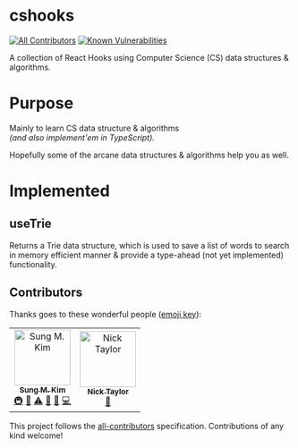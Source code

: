# cshooks
[![All Contributors](https://img.shields.io/badge/all_contributors-2-orange.svg?style=flat-square)](#contributors)
[![Known Vulnerabilities](https://snyk.io/test/github/cshooks/hooks/badge.svg?targetFile=package.json)](https://snyk.io/test/github/cshooks/hooks?targetFile=package.json)

A collection of React Hooks using Computer Science (CS) data structures & algorithms.

# Purpose

Mainly to learn CS data structure & algorithms  
_(and also implement'em in TypeScript)._

Hopefully some of the arcane data structures & algorithms help you as well.

# Implemented

## useTrie
Returns a Trie data structure, which is used to save a list of words to search in memory efficient manner & provide a type-ahead (not yet implemented) functionality.

## Contributors

Thanks goes to these wonderful people ([emoji key](https://github.com/all-contributors/all-contributors#emoji-key)):

<!-- ALL-CONTRIBUTORS-LIST:START - Do not remove or modify this section -->
<!-- prettier-ignore -->
<table><tr><td align="center"><a href="https://twitter.com/dance2die"><img src="https://avatars1.githubusercontent.com/u/8465237?v=4" width="100px;" alt="Sung M. Kim"/><br /><sub><b>Sung M. Kim</b></sub></a><br /><a href="#infra-dance2die" title="Infrastructure (Hosting, Build-Tools, etc)">🚇</a> <a href="#tool-dance2die" title="Tools">🔧</a> <a href="https://github.com/cshooks/hooks/commits?author=dance2die" title="Tests">⚠️</a> <a href="https://github.com/cshooks/hooks/commits?author=dance2die" title="Documentation">📖</a> <a href="#ideas-dance2die" title="Ideas, Planning, & Feedback">🤔</a> <a href="https://github.com/cshooks/hooks/commits?author=dance2die" title="Code">💻</a></td><td align="center"><a href="https://iamdeveloper.com"><img src="https://avatars2.githubusercontent.com/u/833231?v=4" width="100px;" alt="Nick Taylor"/><br /><sub><b>Nick Taylor</b></sub></a><br /><a href="#review-nickytonline" title="Reviewed Pull Requests">👀</a></td></tr></table>

<!-- ALL-CONTRIBUTORS-LIST:END -->

This project follows the [all-contributors](https://github.com/all-contributors/all-contributors) specification. Contributions of any kind welcome!